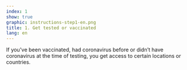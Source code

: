 ```yaml
---
index: 1
show: true
graphic: instructions-step1-en.png
title: 1. Get tested or vaccinated
lang: en
---
```

If you've been vaccinated, had coronavirus before or didn’t have coronavirus at the time of testing, you get access to certain locations or countries.
